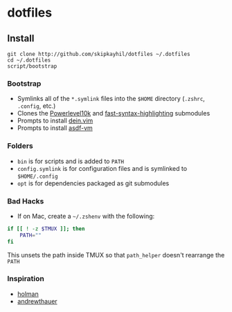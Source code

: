 # dotfiles
## Install
```
git clone http://github.com/skipkayhil/dotfiles ~/.dotfiles
cd ~/.dotfiles
script/bootstrap
```

### Bootstrap
- Symlinks all of the `*.symlink` files into the `$HOME` directory (`.zshrc`, `.config`, etc.)
- Clones the [Powerlevel10k](https://github.com/romkatv/powerlevel10k) and [fast-syntax-highlighting](https://github.com/zdharma/fast-syntax-highlighting) submodules
- Prompts to install [dein.vim](https://github.com/Shougo/dein.vim)
- Prompts to install [asdf-vm](https://github.com/asdf-vm/asdf)

### Folders
- `bin` is for scripts and is added to `PATH`
- `config.symlink` is for configuration files and is symlinked to `$HOME/.config`
- `opt` is for dependencies packaged as git submodules

### Bad Hacks
- If on Mac, create a `~/.zshenv` with the following:
```sh
if [[ ! -z $TMUX ]]; then
    PATH=""
fi
```
This unsets the path inside TMUX so that `path_helper` doesn't rearrange the `PATH`

### Inspiration

- [holman](https://github.com/holman/dotfiles)
- [andrewthauer](https://github.com/andrewthauer/dotfiles)
